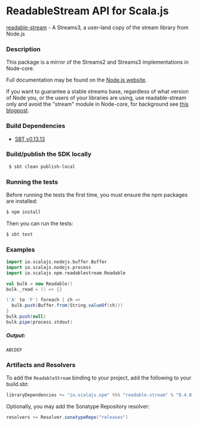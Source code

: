 ReadableStream API for Scala.js
================================
[readable-stream](https://www.npmjs.com/package/readable-stream) - A Streams3, a user-land copy of the stream library from Node.js

### Description

This package is a mirror of the Streams2 and Streams3 implementations in Node-core.

Full documentation may be found on the [Node.js website](https://nodejs.org/dist/v7.4.0/docs/api/).

If you want to guarantee a stable streams base, regardless of what version of Node you, or the users of your 
libraries are using, use readable-stream only and avoid the "stream" module in Node-core, for background see 
[this blogpost](https://r.va.gg/2014/06/why-i-dont-use-nodes-core-stream-module.html).

### Build Dependencies

* [SBT v0.13.13](http://www.scala-sbt.org/download.html)

### Build/publish the SDK locally

```bash
 $ sbt clean publish-local
```

### Running the tests

Before running the tests the first time, you must ensure the npm packages are installed:

```bash
$ npm install
```

Then you can run the tests:

```bash
$ sbt test
```

### Examples

```scala
import io.scalajs.nodejs.buffer.Buffer
import io.scalajs.nodejs.process
import io.scalajs.npm.readablestream.Readable

val bulk = new Readable()
bulk._read = () => {}

('A' to 'F') foreach { ch =>
  bulk.push(Buffer.from(String.valueOf(ch)))
}
bulk.push(null)
bulk.pipe(process.stdout)
```

##### Output:

```text
ABCDEF
```

### Artifacts and Resolvers

To add the `ReadableStream` binding to your project, add the following to your build.sbt:  

```sbt
libraryDependencies += "io.scalajs.npm" %%% "readable-stream" % "0.4.0-pre3"
```

Optionally, you may add the Sonatype Repository resolver:

```sbt   
resolvers += Resolver.sonatypeRepo("releases") 